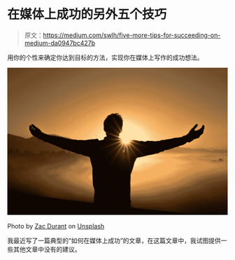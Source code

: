 # 在媒体上成功的另外五个技巧

> 原文：<https://medium.com/swlh/five-more-tips-for-succeeding-on-medium-da0947bc427b>

用你的个性来确定你达到目标的方法，实现你在媒体上写作的成功想法。

![](img/744acde51d4b11c77e7a62787e8cb47b.png)

Photo by [Zac Durant](https://unsplash.com/@zacdurant?utm_source=medium&utm_medium=referral) on [Unsplash](https://unsplash.com?utm_source=medium&utm_medium=referral)

我最近写了一篇典型的“如何在媒体上成功”的文章，在这篇文章中，我试图提供一些其他文章中没有的建议。